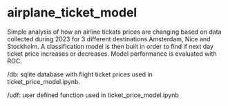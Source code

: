 # airplane_ticket_model

Simple analysis of how an airline tickats prices are changing based on data collected during 2023 for 3 different destinations Amsterdam, Nice and Stockholm.
A classification model is then built in order to find if next day ticket price increases or decreases. Model performance is evaluated with ROC.


/db: sqlite database with flight ticket prices used in ticket_price_model.ipynb.

/udf: user defined function used in ticket_price_model.ipynb

